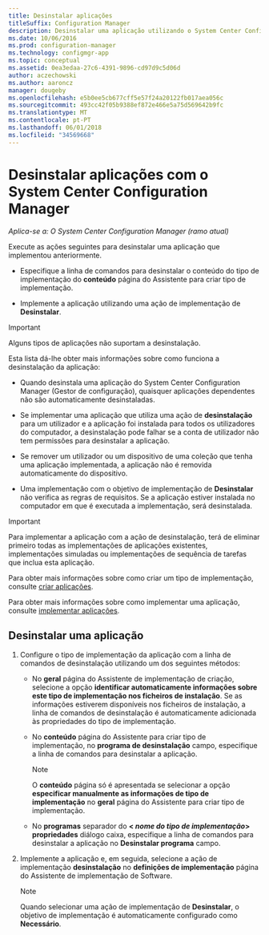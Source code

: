 ```yaml
---
title: Desinstalar aplicações
titleSuffix: Configuration Manager
description: Desinstalar uma aplicação utilizando o System Center Configuration Manager
ms.date: 10/06/2016
ms.prod: configuration-manager
ms.technology: configmgr-app
ms.topic: conceptual
ms.assetid: 0ea3edaa-27c6-4391-9896-cd97d9c5d06d
author: aczechowski
ms.author: aaroncz
manager: dougeby
ms.openlocfilehash: e5b0ee5cb677cff5e57f24a20122fb017aea056c
ms.sourcegitcommit: 493cc42f05b9388ef872e466e5a75d569642b9fc
ms.translationtype: MT
ms.contentlocale: pt-PT
ms.lasthandoff: 06/01/2018
ms.locfileid: "34569668"
---
```

# <a name="uninstall-applications-with-system-center-configuration-manager"></a>Desinstalar aplicações com o System Center Configuration Manager

*Aplica-se a: O System Center Configuration Manager (ramo atual)*


Execute as ações seguintes para desinstalar uma aplicação que implementou anteriormente.

-   Especifique a linha de comandos para desinstalar o conteúdo do tipo de implementação do **conteúdo** página do Assistente para criar tipo de implementação.  

-   Implemente a aplicação utilizando uma ação de implementação de **Desinstalar**.  

> [!IMPORTANT]  
> Alguns tipos de aplicações não suportam a desinstalação.  

 Esta lista dá-lhe obter mais informações sobre como funciona a desinstalação da aplicação:  

-   Quando desinstala uma aplicação do System Center Configuration Manager (Gestor de configuração), quaisquer aplicações dependentes não são automaticamente desinstaladas.  

-   Se implementar uma aplicação que utiliza uma ação de **desinstalação** para um utilizador e a aplicação foi instalada para todos os utilizadores do computador, a desinstalação pode falhar se a conta de utilizador não tem permissões para desinstalar a aplicação.  

-   Se remover um utilizador ou um dispositivo de uma coleção que tenha uma aplicação implementada, a aplicação não é removida automaticamente do dispositivo.  

-   Uma implementação com o objetivo de implementação de **Desinstalar** não verifica as regras de requisitos. Se a aplicação estiver instalada no computador em que é executada a implementação, será desinstalada.  

> [!IMPORTANT]  
> Para implementar a aplicação com a ação de desinstalação, terá de eliminar primeiro todas as implementações de aplicações existentes, implementações simuladas ou implementações de sequência de tarefas que inclua esta aplicação. 

 Para obter mais informações sobre como criar um tipo de implementação, consulte [criar aplicações](../../apps/deploy-use/create-applications.md).  

 Para obter mais informações sobre como implementar uma aplicação, consulte [implementar aplicações](../../apps/deploy-use/deploy-applications.md).  

## <a name="uninstall-an-application"></a>Desinstalar uma aplicação  

1.  Configure o tipo de implementação da aplicação com a linha de comandos de desinstalação utilizando um dos seguintes métodos:  

    -   No **geral** página do Assistente de implementação de criação, selecione a opção **identificar automaticamente informações sobre este tipo de implementação nos ficheiros de instalação**. Se as informações estiverem disponíveis nos ficheiros de instalação, a linha de comandos de desinstalação é automaticamente adicionada às propriedades do tipo de implementação.  

    -   No **conteúdo** página do Assistente para criar tipo de implementação, no **programa de desinstalação** campo, especifique a linha de comandos para desinstalar a aplicação.  

        > [!NOTE]  
        >  O **conteúdo** página só é apresentada se selecionar a opção **especificar manualmente as informações de tipo de implementação** no **geral** página do Assistente para criar tipo de implementação.  

    -   No **programas** separador do  **< *nome do tipo de implementação*> propriedades** diálogo caixa, especifique a linha de comandos para desinstalar a aplicação no  **Desinstalar programa** campo.  

2.  Implemente a aplicação e, em seguida, selecione a ação de implementação **desinstalação** no **definições de implementação** página do Assistente de implementação de Software.  

    > [!NOTE]  
    >  Quando selecionar uma ação de implementação de **Desinstalar**, o objetivo de implementação é automaticamente configurado como **Necessário**.  
